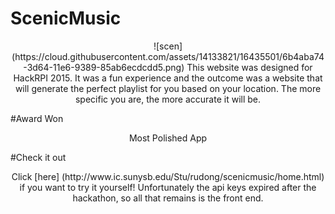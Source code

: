 # ScenicMusic

<p align="center">![scen](https://cloud.githubusercontent.com/assets/14133821/16435501/6b4aba74-3d64-11e6-9389-85ab6ecdcdd5.png)
This website was designed for HackRPI 2015. It was a fun experience and the outcome was a website that will generate the perfect playlist for you based on your location. The more specific you are, the more accurate it will be.

#Award Won
<p align="center">Most Polished App

#Check it out
<p align="center">Click [here] (http://www.ic.sunysb.edu/Stu/rudong/scenicmusic/home.html) if you want to try it yourself! Unfortunately the api keys expired after the hackathon, so all that remains is the front end. 
